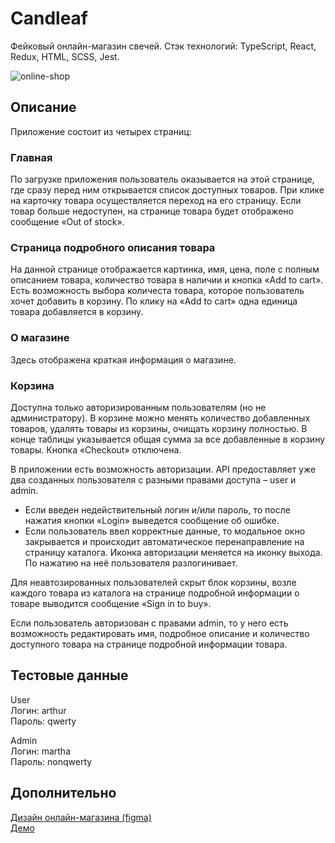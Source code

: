 # Candleaf

Фейковый онлайн-магазин свечей. Стэк технологий: TypeScript, React, Redux, HTML, SСSS, Jest.

![online-shop](https://user-images.githubusercontent.com/61159646/198730332-7ef26ee5-8de0-4728-87fa-d3fbddc9418a.png)

## Описание

Приложение состоит из четырех страниц:

### Главная

По загрузке приложения пользователь оказывается на этой странице, где сразу перед ним открывается список доступных товаров. При клике на карточку товара осуществляется переход на его страницу. Если товар больше недоступен, на странице товара будет отображено сообщение «Out of stock».

### Страница подробного описания товара

На данной странице отображается картинка, имя, цена, поле с полным описанием товара, количество товара в наличии и кнопка «Add to cart». Есть возможность выбора количеста товара, которое пользователь хочет добавить в корзину. По клику на «Add to cart» одна единица товара добавляется в корзину.

### О магазине

Здесь отображена краткая информация о магазине.

### Корзина

Доступна только авторизированным пользователям (но не администратору). В корзине можно менять количество добавленных товаров, удалять товары из корзины, очищать корзину полностью. В конце таблицы указывается общая сумма за все добавленные в корзину товары. Кнопка «Checkout» отключена.

В приложении есть возможность авторизации. API предоставляет уже два созданных пользователя с разными правами доступа – user и admin.
- Если введен недействительный логин и/или пароль, то после нажатия кнопки «Login» выведется сообщение об ошибке.
- Если пользователь ввел корректные данные, то модальное окно закрывается и происходит автоматическое перенаправление на страницу каталога. Иконка авторизации меняется на иконку выхода. По нажатию на неё пользователя разлогинивает.

Для неавтозированных пользователей скрыт блок корзины, возле каждого товара из каталога на странице подробной информации о товаре выводится сообщение «Sign in to buy».

Если пользователь авторизован с правами admin, то у него есть возможность редактировать имя, подробное описание и количество доступного товара на странице подробной информации товара.

## Тестовые данные

User  
Логин: arthur  
Пароль: qwerty

Admin  
Логин: martha  
Пароль: nonqwerty

## Дополнительно

[Дизайн онлайн-магазина (figma)](https://www.figma.com/community/file/1153839241978323536)  
[Демо](https://lunareclipse423.github.io/online-shop)  
